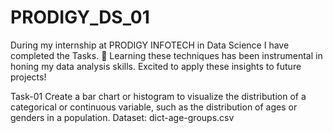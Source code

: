 # PRODIGY_DS_01

During my internship at PRODIGY INFOTECH in Data Science I have completed the Tasks.
🌟 Learning these techniques has been instrumental in honing my data analysis skills. Excited to apply these insights to future projects!

Task-01
Create a bar chart or histogram to visualize the distribution of a categorical or continuous variable, such as the distribution of ages or genders in a population.
Dataset: dict-age-groups.csv
